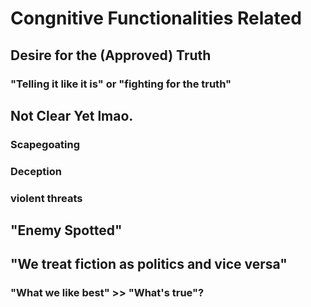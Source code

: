 # Congnitive Functionalities Related

<!-- add the conginitive biases here -->
## Desire for the (Approved) Truth
### "Telling it like it is" or "fighting for the truth"

## Not Clear Yet lmao.
### Scapegoating
### Deception
### violent threats

## "Enemy Spotted"

## "We treat fiction as politics and vice versa"
### "What we like best" >> "What's true"?